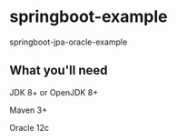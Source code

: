 # springboot-example
springboot-jpa-oracle-example

## What you'll need
JDK 8+ or OpenJDK 8+

Maven 3+

Oracle 12c
